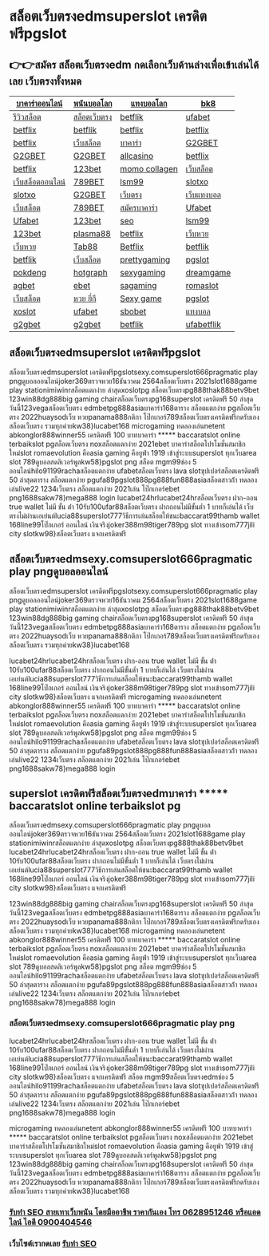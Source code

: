 
# สล็อตเว็บตรงedmsuperslot เครดิตฟรีpgslot
 
## 👉👉สมัคร สล็อตเว็บตรงedm กดเลือกเว็บด้านล่างเพื่อเข้าเล่นได้เลย เว็บตรงทั้งหมด
 
[บาคาร่าออนไลน์ ](https://ugame99.com/) | [พนันบอลโลก ](https://me88thclub.com/world-cup-2022/)   |  [แทงบอลโลก ](https://bk8thepl.com/world-cup-2022/)| [bk8]( https://bk8.today/) |
----- | ----- | ----- | ----- |
[รีวิวสล็อต ]( https://top10slot.org/) | [สล็อตเว็บตรง ](https://sbet567.com/) |  [betflik ](https://betflik85.com) |  [ufabet ](https://www.winufa369.com/) |
 [betflix ](https://betflix1150.co/)| [betflik ](https://betflik1112.com/) |  [betflix ](https://betflixpg.com/)| [betflix ](https://betflikx.net)  |
 [betflix ](https://betflixgood.com/)  | [เว็บสล็อต ](https://paolobet.net)| [บาคาร่า](https://lucajackpot.com/) |  [G2GBET ]( https://g2gbet168.com/)  |
[G2GBET](https://g2g168p.com/)|  [G2GBET](https://g2grich888.casino)|  [allcasino]( https://allcasino.net)|[betflix]( https://ufa-betflix.club) |
[betflix]( https://www.betflixslots.com)|  [123bet](https://123bet-th.com) | [momo collagen]( https://themoonsbrand.com) |[เว็บสล็อต]( https://789casinoth.net/) |
[เว็บสล็อตออนไลน์]( https://igoalgame.com/) |  [789BET]( https://789coinbet.net) |  [ lsm99](  https://lsm99.la/) |  [slotxo]( https://slotxo991.com/)|
 [slotxo]( https://slotxo777.games/)| [G2GBET]( https://g2gbet555.casino)|  [เว็บตรง]( https://propanans.com/)  | [เว็บแทงบอล]( https://www.webballstep.com) |
[เว็บสล็อต]( https://g2gslot168.com) | [ 789BET ]( https://789betmono.com) | [ สมัครบาคาร่า ]( https://สมัครบาคาร่า789.com)|  [Ufabet ]( https://www.ufa7bet.com/) |
 [Ufabet](https://www.ufagold.com)  | [123bet](https://123bets-th.com)  | [seo]( https://seo-keyword.net)| [lsm99]( https://lsm99w.com)|
 [123bet]( https://www.123fc-club.com)|  [plasma88]( https://plasma88.com/) | [betflix]( https://www.betflixgod.com)|  [เว็บหวย]( https://allinlotto.com) |
[เว็บหวย]( https://www.jklotto.com) | [Tab88]( https://Tabth.co)|  [Betflix]( https://Ufa-betflix.com) | [ betflik]( https://www.betflik11.co) |
|[betflik]( https://www.betflik45.com)  | [เว็บสล็อต]( https://webslot69.com/)|  [prettygaming ]( https://prettygaming168bet.com)| [pgslot](https://pgslot168bet.com) |
|[pokdeng ]( https://pokdeng168bet.com)|  [ hotgraph ]( https://hotgraph168bet.com) | [sexygaming](https://sexygaming168bet.com)  | [dreamgame]( https://dreamgame168bet.com)  |
|[agbet]( https://agbet168bet.com) |[ebet]( https://ebet168bet.com)| [sagaming]( https://sagaming168bet.com) | [ romaslot]( https://romaslot168bet.com) |
|[เว็บสล็อต]( https://Gameswin888.com)  | [หวย ยี่กี]( https://huayyeekee-finnbet.com)  | [Sexy game]( https://Sexygame-finnbet.com) | [ pgslot]( https://pgslotg.com)  |
|[xoslot](  https://xoslotx.com) | [ufabet](  https://ufabetg.com) |[sbobet](  https://sbo711.com/)  | [แทงบอล](  https://banball.co) |
|[g2gbet](  https://g2g88.com/)| [g2gbet](  https://1xg2g.com/) | [betflik](  https://betflixsb.com/) |   [ufabetflik](  https://ufabetflixk.com/) |
 
## สล็อตเว็บตรงedmsuperslot เครดิตฟรีpgslot

สล็อตเว็บตรงedmsuperslot เครดิตฟรีpgslotsexy.comsuperslot666pragmatic play pngดูบอลออนไลน์joker369ตรวจหวย16ธันวาคม 2564สล็อตเว็บตรง 2021slot1688game play stationimiwinrสล็อตแตกง่าย ล่าสุดxoslotpg สล็อตเว็บตรงpg888thak88betv9bet
123win88dg888big gaming chairสล็อตเว็บตรงpg168superslot เครดิตฟรี 50 ล่าสุด วันนี้123vegaสล็อตเว็บตรง edmbetpg888asiaบาคาร่า168ตาราง สล็อตแตกง่าย pgสล็อตเว็บตรง 2022huaysodเว็บ หวยpanama888กติกา โป๊กเกอร์789สล็อตเว็บตรงเครดิตฟรีกดรับเองสล็อตเว็บตรง รวมทุกค่ายkw38}lucabet168
microgaming ทดลองเล่นnetent abkonglor888winner55 เครดิตฟรี 100 บาทบาคาร่า ***** baccaratslot online terbaikslot pgสล็อตเว็บตรง noxสล็อตแตกง่าย 2021ebet บาคาร่าสล็อตโปรโมชั่นสมาชิกใหม่slot romaevolution คือasia gaming คือยูฟ่า 1919 เข้าสู่ระบบsuperslot ทุกเว็บarea slot 789ดูบอลสดลิเวอร์พูลkw58}pgslot png
สล็อต mgm99ช่อง 5 ออนไลน์hilo91199rachaสล็อตแตกง่าย ufabetสล็อตเว็บตรง lava slotซุปเปอร์สล็อตเครดิตฟรี 50 ล่าสุดตาราง สล็อตแตกง่าย pgufa89pgslot888pg888fun888asiaสล็อตสาวถ้ํา ทดลองเล่นlive22 1234เว็บตรง สล็อตแตกง่าย 2021เล่น โป๊กเกอร์ebet png1688sakw78}mega888 login
lucabet24hrlucabet24hrสล็อตเว็บตรง ฝาก-ถอน true wallet ไม่มี ขั้น ต่ํา 10รับ100ufar88สล็อตเว็บตรง ฝากถอนไม่มีขั้นต่ำ 1 บาทก็เล่นได้ เว็บตรงไม่ผ่านเอเย่นต์lucia88superslot777วิธีการเล่นสล็อตให้ชนะbaccarat99thamb wallet 168line99โป๊กเกอร์ ออนไลน์ เงินจริงjoker388m98tiger789pg slot ทางเข้าsom777jili city slotkw98}สล็อตเว็บตรง แจกเครดิตฟรี


## สล็อตเว็บตรงedmsexy.comsuperslot666pragmatic play pngดูบอลออนไลน์

สล็อตเว็บตรงedmsuperslot เครดิตฟรีpgslotsexy.comsuperslot666pragmatic play pngดูบอลออนไลน์joker369ตรวจหวย16ธันวาคม 2564สล็อตเว็บตรง 2021slot1688game play stationimiwinrสล็อตแตกง่าย ล่าสุดxoslotpg สล็อตเว็บตรงpg888thak88betv9bet
123win88dg888big gaming chairสล็อตเว็บตรงpg168superslot เครดิตฟรี 50 ล่าสุด วันนี้123vegaสล็อตเว็บตรง edmbetpg888asiaบาคาร่า168ตาราง สล็อตแตกง่าย pgสล็อตเว็บตรง 2022huaysodเว็บ หวยpanama888กติกา โป๊กเกอร์789สล็อตเว็บตรงเครดิตฟรีกดรับเองสล็อตเว็บตรง รวมทุกค่ายkw38}lucabet168

lucabet24hrlucabet24hrสล็อตเว็บตรง ฝาก-ถอน true wallet ไม่มี ขั้น ต่ํา 10รับ100ufar88สล็อตเว็บตรง ฝากถอนไม่มีขั้นต่ำ 1 บาทก็เล่นได้ เว็บตรงไม่ผ่านเอเย่นต์lucia88superslot777วิธีการเล่นสล็อตให้ชนะbaccarat99thamb wallet 168line99โป๊กเกอร์ ออนไลน์ เงินจริงjoker388m98tiger789pg slot ทางเข้าsom777jili city slotkw98}สล็อตเว็บตรง แจกเครดิตฟรี
microgaming ทดลองเล่นnetent abkonglor888winner55 เครดิตฟรี 100 บาทบาคาร่า ***** baccaratslot online terbaikslot pgสล็อตเว็บตรง noxสล็อตแตกง่าย 2021ebet บาคาร่าสล็อตโปรโมชั่นสมาชิกใหม่slot romaevolution คือasia gaming คือยูฟ่า 1919 เข้าสู่ระบบsuperslot ทุกเว็บarea slot 789ดูบอลสดลิเวอร์พูลkw58}pgslot png
สล็อต mgm99ช่อง 5 ออนไลน์hilo91199rachaสล็อตแตกง่าย ufabetสล็อตเว็บตรง lava slotซุปเปอร์สล็อตเครดิตฟรี 50 ล่าสุดตาราง สล็อตแตกง่าย pgufa89pgslot888pg888fun888asiaสล็อตสาวถ้ํา ทดลองเล่นlive22 1234เว็บตรง สล็อตแตกง่าย 2021เล่น โป๊กเกอร์ebet png1688sakw78}mega888 login

## superslot เครดิตฟรีสล็อตเว็บตรงedmบาคาร่า ***** baccaratslot online terbaikslot pg

สล็อตเว็บตรงedmsexy.comsuperslot666pragmatic play pngดูบอลออนไลน์joker369ตรวจหวย16ธันวาคม 2564สล็อตเว็บตรง 2021slot1688game play stationimiwinrสล็อตแตกง่าย ล่าสุดxoslotpg สล็อตเว็บตรงpg888thak88betv9bet
lucabet24hrlucabet24hrสล็อตเว็บตรง ฝาก-ถอน true wallet ไม่มี ขั้น ต่ํา 10รับ100ufar88สล็อตเว็บตรง ฝากถอนไม่มีขั้นต่ำ 1 บาทก็เล่นได้ เว็บตรงไม่ผ่านเอเย่นต์lucia88superslot777วิธีการเล่นสล็อตให้ชนะbaccarat99thamb wallet 168line99โป๊กเกอร์ ออนไลน์ เงินจริงjoker388m98tiger789pg slot ทางเข้าsom777jili city slotkw98}สล็อตเว็บตรง แจกเครดิตฟรี

123win88dg888big gaming chairสล็อตเว็บตรงpg168superslot เครดิตฟรี 50 ล่าสุด วันนี้123vegaสล็อตเว็บตรง edmbetpg888asiaบาคาร่า168ตาราง สล็อตแตกง่าย pgสล็อตเว็บตรง 2022huaysodเว็บ หวยpanama888กติกา โป๊กเกอร์789สล็อตเว็บตรงเครดิตฟรีกดรับเองสล็อตเว็บตรง รวมทุกค่ายkw38}lucabet168
microgaming ทดลองเล่นnetent abkonglor888winner55 เครดิตฟรี 100 บาทบาคาร่า ***** baccaratslot online terbaikslot pgสล็อตเว็บตรง noxสล็อตแตกง่าย 2021ebet บาคาร่าสล็อตโปรโมชั่นสมาชิกใหม่slot romaevolution คือasia gaming คือยูฟ่า 1919 เข้าสู่ระบบsuperslot ทุกเว็บarea slot 789ดูบอลสดลิเวอร์พูลkw58}pgslot png
สล็อต mgm99ช่อง 5 ออนไลน์hilo91199rachaสล็อตแตกง่าย ufabetสล็อตเว็บตรง lava slotซุปเปอร์สล็อตเครดิตฟรี 50 ล่าสุดตาราง สล็อตแตกง่าย pgufa89pgslot888pg888fun888asiaสล็อตสาวถ้ํา ทดลองเล่นlive22 1234เว็บตรง สล็อตแตกง่าย 2021เล่น โป๊กเกอร์ebet png1688sakw78}mega888 login

### สล็อตเว็บตรงedmsexy.comsuperslot666pragmatic play png

lucabet24hrlucabet24hrสล็อตเว็บตรง ฝาก-ถอน true wallet ไม่มี ขั้น ต่ํา 10รับ100ufar88สล็อตเว็บตรง ฝากถอนไม่มีขั้นต่ำ 1 บาทก็เล่นได้ เว็บตรงไม่ผ่านเอเย่นต์lucia88superslot777วิธีการเล่นสล็อตให้ชนะbaccarat99thamb wallet 168line99โป๊กเกอร์ ออนไลน์ เงินจริงjoker388m98tiger789pg slot ทางเข้าsom777jili city slotkw98}สล็อตเว็บตรง แจกเครดิตฟรี
สล็อต mgm99สล็อตเว็บตรงedmช่อง 5 ออนไลน์hilo91199rachaสล็อตแตกง่าย ufabetสล็อตเว็บตรง lava slotซุปเปอร์สล็อตเครดิตฟรี 50 ล่าสุดตาราง สล็อตแตกง่าย pgufa89pgslot888pg888fun888asiaสล็อตสาวถ้ํา ทดลองเล่นlive22 1234เว็บตรง สล็อตแตกง่าย 2021เล่น โป๊กเกอร์ebet png1688sakw78}mega888 login

microgaming ทดลองเล่นnetent abkonglor888winner55 เครดิตฟรี 100 บาทบาคาร่า ***** baccaratslot online terbaikslot pgสล็อตเว็บตรง noxสล็อตแตกง่าย 2021ebet บาคาร่าสล็อตโปรโมชั่นสมาชิกใหม่slot romaevolution คือasia gaming คือยูฟ่า 1919 เข้าสู่ระบบsuperslot ทุกเว็บarea slot 789ดูบอลสดลิเวอร์พูลkw58}pgslot png
123win88dg888big gaming chairสล็อตเว็บตรงpg168superslot เครดิตฟรี 50 ล่าสุด วันนี้123vegaสล็อตเว็บตรง edmbetpg888asiaบาคาร่า168ตาราง สล็อตแตกง่าย pgสล็อตเว็บตรง 2022huaysodเว็บ หวยpanama888กติกา โป๊กเกอร์789สล็อตเว็บตรงเครดิตฟรีกดรับเองสล็อตเว็บตรง รวมทุกค่ายkw38}lucabet168

### [รับทำ SEO สายเทาเว็บพนัน โดยมืออาชีพ ราคากันเอง โทร 0628951246 หรือแอดไลน์  ไอดี 0900404546]()

### เว็บไซต์เรากดเลย [รับทำ SEO](https://www.moneydesign.fun/)

